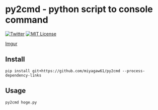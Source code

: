 # py2cmd - python script to console command

[![Twitter](https://imgur.com/Ibo0Twr.png)](https://twitter.com/miyagaw61)
[![MIT License](https://img.shields.io/badge/license-MIT-blue.svg?style=flat)](http://choosealicense.com/licenses/mit/)

[Imgur](https://i.imgur.com/8ndR38b.jpg)

## Install
`pip install git+https://github.com/miyagaw61/py2cmd --process-dependency-links`

## Usage
`py2cmd hoge.py`
